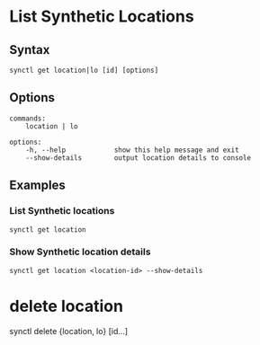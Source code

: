 # List Synthetic Locations

## Syntax
```
synctl get location|lo [id] [options]
```

## Options
```
commands:
    location | lo

options:
    -h, --help            show this help message and exit
    --show-details        output location details to console
```

## Examples

### List Synthetic locations
```
synctl get location
```

### Show Synthetic location details
```
synctl get location <location-id> --show-details
```


# delete location
synctl delete {location, lo} [id...]
```
